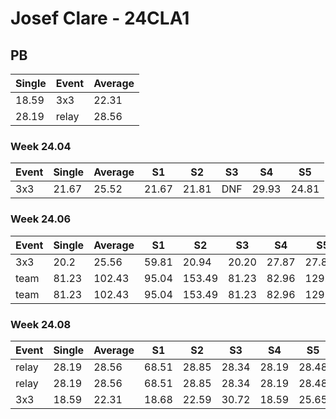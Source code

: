 # Josef Clare - 24CLA1

## PB
|Single|Event|Average|
|----|----|----|
|18.59|3x3|22.31|
|28.19|relay|28.56|
### Week 24.04
|Event|Single|Average|S1|S2|S3|S4|S5|
|-----|-------|------|--|--|--|--|--|
|3x3|21.67|25.52|21.67|21.81|DNF|29.93|24.81|
### Week 24.06
|Event|Single|Average|S1|S2|S3|S4|S5|
|-----|-------|------|--|--|--|--|--|
|3x3|20.2|25.56|59.81|20.94|20.20|27.87|27.86|
|team|81.23|102.43|95.04|153.49|81.23|82.96|129.30|
|team|81.23|102.43|95.04|153.49|81.23|82.96|129.30|
### Week 24.08
|Event|Single|Average|S1|S2|S3|S4|S5|
|-----|-------|------|--|--|--|--|--|
|relay|28.19|28.56|68.51|28.85|28.34|28.19|28.48|
|relay|28.19|28.56|68.51|28.85|28.34|28.19|28.48|
|3x3|18.59|22.31|18.68|22.59|30.72|18.59|25.65|
